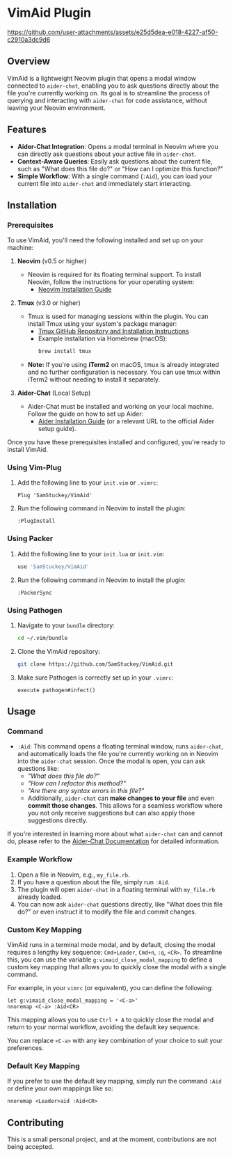 # VimAid Plugin

https://github.com/user-attachments/assets/e25d5dea-e018-4227-af50-c2910a3dc9d6

## Overview
VimAid is a lightweight Neovim plugin that opens a modal window connected to `aider-chat`, enabling you to ask questions directly about the file you're currently working on. Its goal is to streamline the process of querying and interacting with `aider-chat` for code assistance, without leaving your Neovim environment.

## Features
- **Aider-Chat Integration**: Opens a modal terminal in Neovim where you can directly ask questions about your active file in `aider-chat`.
- **Context-Aware Queries**: Easily ask questions about the current file, such as "What does this file do?" or "How can I optimize this function?"
- **Simple Workflow**: With a single command (`:Aid`), you can load your current file into `aider-chat` and immediately start interacting.

## Installation

### Prerequisites
To use VimAid, you'll need the following installed and set up on your machine:

1. **Neovim** (v0.5 or higher)
   - Neovim is required for its floating terminal support. To install Neovim, follow the instructions for your operating system:
     - [Neovim Installation Guide](https://github.com/neovim/neovim/wiki/Installing-Neovim)

2. **Tmux** (v3.0 or higher)
   - Tmux is used for managing sessions within the plugin. You can install Tmux using your system's package manager:
     - [Tmux GitHub Repository and Installation Instructions](https://github.com/tmux/tmux)
     - Example installation via Homebrew (macOS):
       ```bash
       brew install tmux
       ```
   - **Note:** If you're using **iTerm2** on macOS, tmux is already integrated and no further configuration is necessary. You can use tmux within iTerm2 without needing to install it separately.

3. **Aider-Chat** (Local Setup)
   - Aider-Chat must be installed and working on your local machine. Follow the guide on how to set up Aider:
     - [Aider Installation Guide](https://aider.chat) (or a relevant URL to the official Aider setup guide).

Once you have these prerequisites installed and configured, you're ready to install VimAid.

### Using Vim-Plug
1. Add the following line to your `init.vim` or `.vimrc`:

    ```vim
    Plug 'SamStuckey/VimAid'
    ```

2. Run the following command in Neovim to install the plugin:

    ```vim
    :PlugInstall
    ```

### Using Packer
1. Add the following line to your `init.lua` or `init.vim`:

    ```lua
    use 'SamStuckey/VimAid'
    ```

2. Run the following command in Neovim to install the plugin:

    ```vim
    :PackerSync
    ```

### Using Pathogen
1. Navigate to your `bundle` directory:

    ```bash
    cd ~/.vim/bundle
    ```

2. Clone the VimAid repository:

    ```bash
    git clone https://github.com/SamStuckey/VimAid.git
    ```

3. Make sure Pathogen is correctly set up in your `.vimrc`:

    ```vim
    execute pathogen#infect()
    ```

## Usage

### Command
- `:Aid`: This command opens a floating terminal window, runs `aider-chat`, and automatically loads the file you're currently working on in Neovim into the `aider-chat` session. Once the modal is open, you can ask questions like:
  - *"What does this file do?"*
  - *"How can I refactor this method?"*
  - *"Are there any syntax errors in this file?"*
  - Additionally, `aider-chat` can **make changes to your file** and even **commit those changes**. This allows for a seamless workflow where you not only receive suggestions but can also apply those suggestions directly.

If you're interested in learning more about what `aider-chat` can and cannot do, please refer to the [Aider-Chat Documentation](https://aider.chat/docs) for detailed information.

### Example Workflow
1. Open a file in Neovim, e.g., `my_file.rb`.
2. If you have a question about the file, simply run `:Aid`.
3. The plugin will open `aider-chat` in a floating terminal with `my_file.rb` already loaded.
4. You can now ask `aider-chat` questions directly, like "What does this file do?" or even instruct it to modify the file and commit changes.

### Custom Key Mapping
VimAid runs in a terminal mode modal, and by default, closing the modal requires a lengthy key sequence: `Cmd+Leader`, `Cmd+n`, `:q`, `<CR>`. To streamline this, you can use the variable `g:vimaid_close_modal_mapping` to define a custom key mapping that allows you to quickly close the modal with a single command.

For example, in your `vimrc` (or equivalent), you can define the following:

```vim
let g:vimaid_close_modal_mapping = '<C-a>'
nnoremap <C-a> :Aid<CR>
```

This mapping allows you to use `Ctrl + A` to quickly close the modal and return to your normal workflow, avoiding the default key sequence.

You can replace `<C-a>` with any key combination of your choice to suit your preferences.

### Default Key Mapping
If you prefer to use the default key mapping, simply run the command `:Aid` or define your own mappings like so:

```vim
nnoremap <Leader>aid :Aid<CR>
```

## Contributing
This is a small personal project, and at the moment, contributions are not being accepted.

